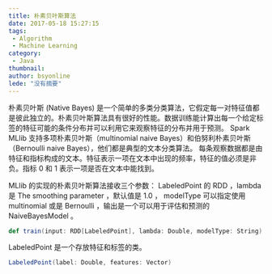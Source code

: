 ```yaml
---
title: 朴素贝叶斯算法
date: 2017-05-18 15:27:15
tags:
 - Algorithm
 - Machine Learning
category: 
 - Java
thumbnail: 
author: bsyonline
lede: "没有摘要"
---
```


朴素贝叶斯 (Native Bayes) 是一个简单的多类分类算法，它假定每一对特征值都是彼此独立的。朴素贝叶斯算法具有很好的性能。数据训练能计算出每一个给定标签的特征可能的条件分布并可以利用它来观察特征的分布并用于预测。<!--more-->
Spark MLlib 支持多项朴素贝叶斯（multinomial naive Bayes）和伯努利朴素贝叶斯（Bernoulli naive Bayes），他们都是典型的文本分类算法。
每条观察数据都是由特征和指标构成的文本。特征表示一项在文本中出现的频率，特征的值必须是非负。指标 0 和 1 表示一项是否在文本中能找到。

MLlib 的实现的朴素贝叶斯算法接收三个参数： LabeledPoint 的 RDD ，lambda 是 The smoothing parameter ，默认值是 1.0 ， modelType 可以指定使用 multinomial 或是 Bernoulli ，输出是一个可以用于评估和预测的 NaiveBayesModel 。

```scala
def train(input: RDD[LabeledPoint], lambda: Double, modelType: String): NaiveBayesModel
```

LabeledPoint 是一个存放特征和标签的类。

```scala
LabeledPoint(label: Double, features: Vector) 
```
